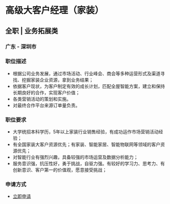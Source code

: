 
# 高级大客户经理（家装）
## 全职  |  业务拓展类
### 广东 - 深圳市

### 职位描述
- 根据公司业务发展，通过市场活动、行业峰会、商会等多种运营形式及渠道寻找、挖掘家装企业资源，拿到业务结果；
- 依据客户现状，为客户制定有效的成长计划，匹配全屋智能方案，建立和保持长期良好的合作，实现客户价值；
- 各类营销活动的策划和实施。
- 对最终合作平台来源订单量负责。
### 职位要求
- 大学统招本科学历，5年以上家装行业销售经验，有成功运作市场营销活动经验；
- 有全国家装大客户资源优先；有家装、智能家居、智能物联网等领域的客户资源优先；
- 对智能行业有强烈兴趣，具备较强的市场运营及数据分析能力；
- 服务意识强，抗压性好，勇于挑战，自驱力强。有较好的学习力、思考力、有创新意识、客户第一的价值观，愿意接受挑战；
### 申请方式
- <a href="mailto:hr@tuya.com?subject=求职简历-高级大客户经理（家装）-来自GitHub">立即申请</a>